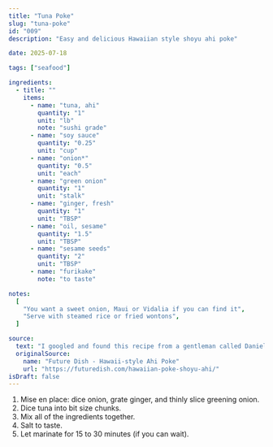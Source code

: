 ```yaml
---
title: "Tuna Poke"
slug: "tuna-poke"
id: "009"
description: "Easy and delicious Hawaiian style shoyu ahi poke"

date: 2025-07-18

tags: ["seafood"]

ingredients:
  - title: ""
    items:
      - name: "tuna, ahi"
        quantity: "1"
        unit: "lb"
        note: "sushi grade"
      - name: "soy sauce"
        quantity: "0.25"
        unit: "cup"
      - name: "onion*"
        quantity: "0.5"
        unit: "each"
      - name: "green onion"
        quantity: "1"
        unit: "stalk"
      - name: "ginger, fresh"
        quantity: "1"
        unit: "TBSP"
      - name: "oil, sesame"
        quantity: "1.5"
        unit: "TBSP"
      - name: "sesame seeds"
        quantity: "2"
        unit: "TBSP"
      - name: "furikake"
        note: "to taste"

notes:
  [
    "You want a sweet onion, Maui or Vidalia if you can find it",
    "Serve with steamed rice or fried wontons",
  ]

source:
  text: "I googled and found this recipe from a gentleman called Daniel Oh, it's super simple and tasty."
  originalSource:
    name: "Future Dish - Hawaii-style Ahi Poke"
    url: "https://futuredish.com/hawaiian-poke-shoyu-ahi/"
isDraft: false
---
```


1. Mise en place: dice onion, grate ginger, and thinly slice greening onion.
2. Dice tuna into bit size chunks.
3. Mix all of the ingredients together.
4. Salt to taste.
5. Let marinate for 15 to 30 minutes (if you can wait).
